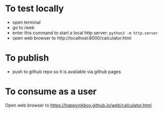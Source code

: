 # To test locally

* open terminal
* go to <folder that contains this github repo>/web
* enter this command to start a local http server: `python3 -m http.server`
* open web browser to http://localhost:8000/calculator.html

# To publish

* push to github repo so it is available via github pages

# To consume as a user

Open web browser to https://happyinkboy.github.io/web/calculator.html
